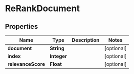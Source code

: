 

# ReRankDocument


## Properties

| Name | Type | Description | Notes |
|------------ | ------------- | ------------- | -------------|
|**document** | **String** |  |  [optional] |
|**index** | **Integer** |  |  [optional] |
|**relevanceScore** | **Float** |  |  [optional] |



